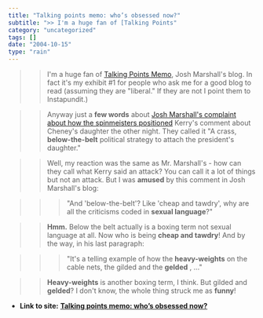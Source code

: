 ```yaml
---
title: "Talking points memo: who’s obsessed now?"
subtitle: ">> I'm a huge fan of [Talking Points"
category: "uncategorized"
tags: []
date: "2004-10-15"
type: "rain"
---
```

>>

>> I'm a huge fan of [Talking Points
Memo](<http://www.talkingpointsmemo.com/>), Josh Marshall's blog. In fact it's
my exhibit #1 for people who ask me for a good blog to read (assuming they are
"liberal." If they are not I point them to Instapundit.)

>>

>> Anyway just a **few words** about [Josh Marshall's complaint about how the
spinmeisters
positioned](<http://www.talkingpointsmemo.com/archives/week_2004_10_10.php#003687>)
Kerry's comment about Cheney's daughter the other night. They called it "A
crass, **below-the-belt** political strategy to attach the president's
daughter."

>>

>> Well, my reaction was the same as Mr. Marshall's - how can they call what
Kerry said an attack? You can call it a lot of things but not an attack. But I
was **amused** by this comment in Josh Marshall's blog:

>>

>>> "And 'below-the-belt'? Like 'cheap and tawdry', why are all the criticisms
coded in **sexual language**?"

>>

>> **Hmm.** Below the belt actually is a boxing term not sexual language at
all. Now who is being **cheap and tawdry**! And by the way, in his last
paragraph:

>>

>>> "It's a telling example of how the **heavy-weights** on the cable nets,
the gilded and the **gelded** , …"

>>

>> **Heavy-weights** is another boxing term, I think. But gilded and
**gelded**? I don't know, the whole thing struck me as **funny**!


* **Link to site:** **[Talking points memo: who’s obsessed now?](None)**